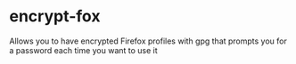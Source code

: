 # encrypt-fox
Allows you to have encrypted Firefox profiles with gpg that prompts you for a password each time you want to use it
